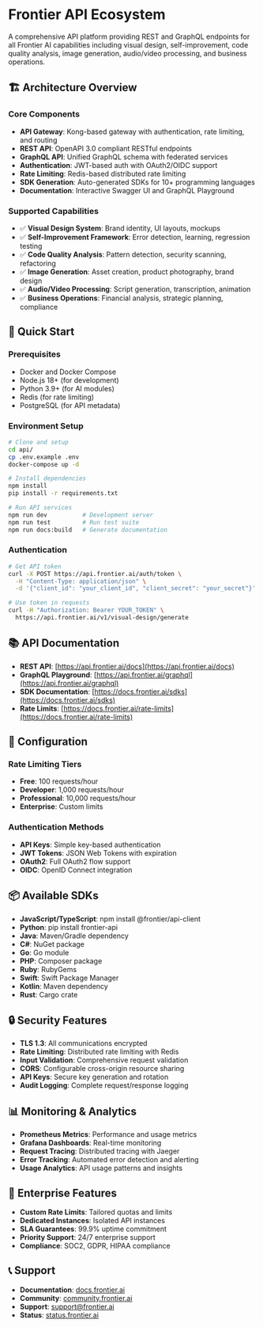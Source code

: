 # Frontier API Ecosystem

A comprehensive API platform providing REST and GraphQL endpoints for all Frontier AI capabilities including visual design, self-improvement, code quality analysis, image generation, audio/video processing, and business operations.

## 🏗️ Architecture Overview

### Core Components
- **API Gateway**: Kong-based gateway with authentication, rate limiting, and routing
- **REST API**: OpenAPI 3.0 compliant RESTful endpoints
- **GraphQL API**: Unified GraphQL schema with federated services
- **Authentication**: JWT-based auth with OAuth2/OIDC support
- **Rate Limiting**: Redis-based distributed rate limiting
- **SDK Generation**: Auto-generated SDKs for 10+ programming languages
- **Documentation**: Interactive Swagger UI and GraphQL Playground

### Supported Capabilities
- ✅ **Visual Design System**: Brand identity, UI layouts, mockups
- ✅ **Self-Improvement Framework**: Error detection, learning, regression testing
- ✅ **Code Quality Analysis**: Pattern detection, security scanning, refactoring
- ✅ **Image Generation**: Asset creation, product photography, brand design
- ✅ **Audio/Video Processing**: Script generation, transcription, animation
- ✅ **Business Operations**: Financial analysis, strategic planning, compliance

## 🚀 Quick Start

### Prerequisites
- Docker and Docker Compose
- Node.js 18+ (for development)
- Python 3.9+ (for AI modules)
- Redis (for rate limiting)
- PostgreSQL (for API metadata)

### Environment Setup
```bash
# Clone and setup
cd api/
cp .env.example .env
docker-compose up -d

# Install dependencies
npm install
pip install -r requirements.txt

# Run API services
npm run dev          # Development server
npm run test         # Run test suite
npm run docs:build   # Generate documentation
```

### Authentication
```bash
# Get API token
curl -X POST https://api.frontier.ai/auth/token \
  -H "Content-Type: application/json" \
  -d '{"client_id": "your_client_id", "client_secret": "your_secret"}'

# Use token in requests
curl -H "Authorization: Bearer YOUR_TOKEN" \
  https://api.frontier.ai/v1/visual-design/generate
```

## 📚 API Documentation

- **REST API**: [https://api.frontier.ai/docs](https://api.frontier.ai/docs)
- **GraphQL Playground**: [https://api.frontier.ai/graphql](https://api.frontier.ai/graphql)
- **SDK Documentation**: [https://docs.frontier.ai/sdks](https://docs.frontier.ai/sdks)
- **Rate Limits**: [https://docs.frontier.ai/rate-limits](https://docs.frontier.ai/rate-limits)

## 🔧 Configuration

### Rate Limiting Tiers
- **Free**: 100 requests/hour
- **Developer**: 1,000 requests/hour
- **Professional**: 10,000 requests/hour
- **Enterprise**: Custom limits

### Authentication Methods
- **API Keys**: Simple key-based authentication
- **JWT Tokens**: JSON Web Tokens with expiration
- **OAuth2**: Full OAuth2 flow support
- **OIDC**: OpenID Connect integration

## 📦 Available SDKs

- **JavaScript/TypeScript**: npm install @frontier/api-client
- **Python**: pip install frontier-api
- **Java**: Maven/Gradle dependency
- **C#**: NuGet package
- **Go**: Go module
- **PHP**: Composer package
- **Ruby**: RubyGems
- **Swift**: Swift Package Manager
- **Kotlin**: Maven dependency
- **Rust**: Cargo crate

## 🔒 Security Features

- **TLS 1.3**: All communications encrypted
- **Rate Limiting**: Distributed rate limiting with Redis
- **Input Validation**: Comprehensive request validation
- **CORS**: Configurable cross-origin resource sharing
- **API Keys**: Secure key generation and rotation
- **Audit Logging**: Complete request/response logging

## 📊 Monitoring & Analytics

- **Prometheus Metrics**: Performance and usage metrics
- **Grafana Dashboards**: Real-time monitoring
- **Request Tracing**: Distributed tracing with Jaeger
- **Error Tracking**: Automated error detection and alerting
- **Usage Analytics**: API usage patterns and insights

## 🏢 Enterprise Features

- **Custom Rate Limits**: Tailored quotas and limits
- **Dedicated Instances**: Isolated API instances
- **SLA Guarantees**: 99.9% uptime commitment
- **Priority Support**: 24/7 enterprise support
- **Compliance**: SOC2, GDPR, HIPAA compliance

## 📞 Support

- **Documentation**: [docs.frontier.ai](https://docs.frontier.ai)
- **Community**: [community.frontier.ai](https://community.frontier.ai)
- **Support**: [support@frontier.ai](mailto:support@frontier.ai)
- **Status**: [status.frontier.ai](https://status.frontier.ai)
